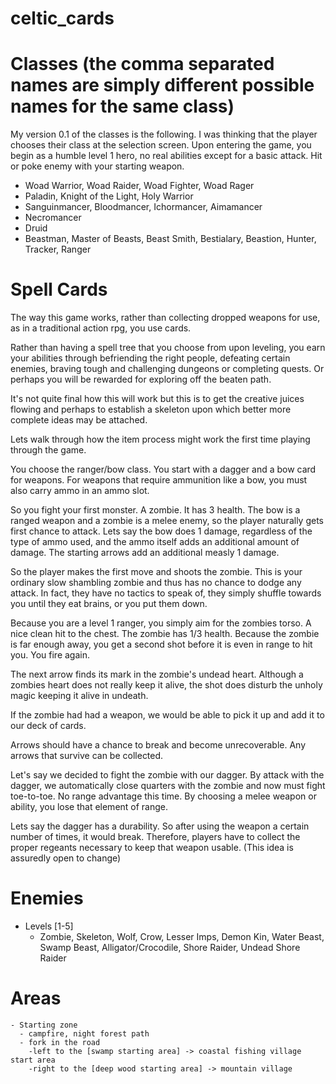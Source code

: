 # celtic_cards

#  Classes (the comma separated names are simply different possible names for the same class)
My version 0.1 of the classes is the following. I was thinking that the player chooses their class at the selection screen. Upon entering the game, you begin as a humble level 1 hero, no real abilities except for a basic attack.  Hit or poke enemy with your starting weapon.

  - Woad Warrior, Woad Raider, Woad Fighter, Woad Rager
  - Paladin, Knight of the Light, Holy Warrior
  - Sanguinmancer, Bloodmancer, Ichormancer, Aimamancer
  - Necromancer
  - Druid
  - Beastman, Master of Beasts, Beast Smith, Bestialary, Beastion, Hunter, Tracker, Ranger
  
# Spell Cards
  The way this game works, rather than collecting dropped weapons for use, as in a traditional action rpg, you use cards.

  Rather than having a spell tree that you choose from upon leveling, you earn your abilities through befriending the right people, defeating certain enemies, braving tough and challenging dungeons or completing quests.  Or perhaps you will be rewarded for exploring off the beaten path.
  
  It's not quite final how this will work but this is to get the creative juices flowing and perhaps to establish a skeleton upon which better more complete ideas may be attached.
  
  Lets walk through how the item process might work the first time playing through the game.
  
  You choose the ranger/bow class.  You start with a dagger and a bow card for weapons.  For weapons that require ammunition like a bow, you must also carry ammo in an ammo slot.
  
  So you fight your first monster. A zombie.  It has 3 health.  The bow is a ranged weapon and a zombie is a melee enemy, so the player naturally gets first chance to attack.  Lets say the bow does 1 damage, regardless of the type of ammo used, and the ammo itself adds an additional amount of damage. The starting arrows add an additional measly 1 damage.
  
  So the player makes the first move and shoots the zombie.  This is your ordinary slow shambling zombie and thus has no chance to dodge any attack.  In fact, they have no tactics to speak of, they simply shuffle towards you until they eat brains, or you put them down.
  
  Because you are a level 1 ranger, you simply aim for the zombies torso.  A nice clean hit to the chest.  The zombie has 1/3 health.  Because the zombie is far enough away, you get a second shot before it is even in range to hit you.  You fire again.
  
  The next arrow finds its mark in the zombie's undead heart.  Although a zombies heart does not really keep it alive, the shot does disturb the unholy magic keeping it alive in undeath.
  
  If the zombie had had a weapon, we would be able to pick it up and add it to our deck of cards.
  
  Arrows should have a chance to break and become unrecoverable.  Any arrows that survive can be collected.
  
  Let's say we decided to fight the zombie with our dagger. By attack with the dagger, we automatically close quarters with the zombie and now must fight toe-to-toe. No range advantage this time.  By choosing a melee weapon or ability, you lose that element of range.
  
  Lets say the dagger has a durability.  So after using the weapon a certain number of times, it would break.  Therefore, players have to collect the proper regeants necessary to keep that weapon usable. (This idea is assuredly open to change)



# Enemies
  - Levels [1-5]
    - Zombie, Skeleton, Wolf, Crow, Lesser Imps, Demon Kin, Water Beast, Swamp Beast, Alligator/Crocodile, Shore Raider, Undead Shore Raider

# Areas
    - Starting zone
      - campfire, night forest path
      - fork in the road
        -left to the [swamp starting area] -> coastal fishing village start area
        -right to the [deep wood starting area] -> mountain village
    
